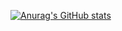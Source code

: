 [![Anurag's GitHub stats](https://github-readme-stats.vercel.app/api?username=TaoL24)](https://github.com/anuraghazra/github-readme-stats)


